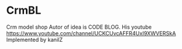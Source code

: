 # CrmBL
Crm model shop
Autor of idea is CODE BLOG. His youtube https://www.youtube.com/channel/UCKCUvcAFFR4UxI9XWVERSkA
Implemented by kanilZ
